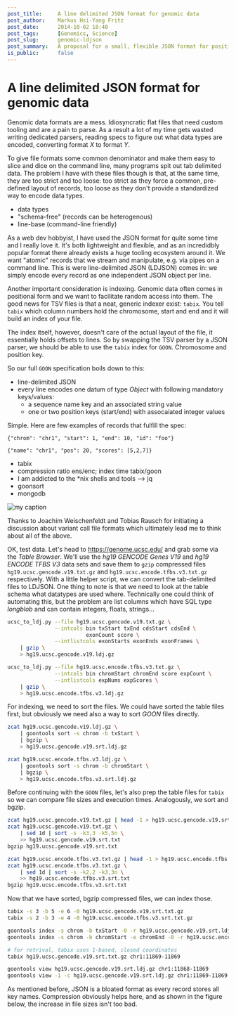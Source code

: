```yaml
---
post_title:     A line delimited JSON format for genomic data
post_author:    Markus Hsi-Yang Fritz
post_date:      2014-10-02 18:40
post_tags:      [Genomics, Science]
post_slug:      genomic-ldjson
post_summary:   A proposal for a small, flexible JSON format for positional genome data and some ideas about a tool ecosystem around it. 
is_public:      false
---
```


A line delimited JSON format for genomic data
=============================================

Genomic data formats are a mess.
Idiosyncratic flat files that need custom tooling and are a pain
to parse.
As a result a lot of my time gets wasted writing
dedicated parsers, reading specs to figure out what data types
are encoded, converting format *X* to format *Y*.

To give file formats some common denominator and make
them easy to slice and dice on the command line, many
programs spit out tab delimited data.
The problem I have with these files though is that, at the same time,
they are too strict and too loose: too strict as they force a
common, pre-defined layout of records, too loose as they
don't provide a standardized way to encode data types.

* data types
* "schema-free" (records can be heterogenous)
* line-base (command-line friendly)

As a web dev hobbyist, I have used the JSON format
for quite some time and I really love it.
It's both lightweight and flexible, and as
an incredidbly popular format there already exists
a huge tooling ecosystem around it.
We want "atomic" records that we stream
and manipulate, e.g. via pipes on a
command line. This is were line-delimited
JSON (LDJSON) comes in: we simply encode
every record as one independent JSON object
per line. 

Another important consideration is indexing. Genomic data
often comes in positional form and we want to
facilitate random access into them.
The good news for TSV files is that a neat, generic
indexer exist: `tabix`. You tell `tabix` which column
numbers hold the chromosome, start and end and
it will build an index of your file.

The index itself, however, doesn't care of the actual
layout of the file, it essentially holds offsets to lines.
So by swapping the TSV parser by a JSON parser, we should
be able to use the `tabix` index for `GOON`.
Chromosome and position key.

So our full `GOON` specification boils down to this:

* line-delimited JSON
* every line encodes one datum of type *Object* with following mandatory keys/values:
    * a sequence name key and an associated string value
    * one or two position keys (start/end) with assocaiated integer values

Simple. Here are few examples of records that fulfill the spec:

~~~
{"chrom": "chr1", "start": 1, "end": 10, "id": "foo"}

{"name": "chr1", "pos": 20, "scores": [5,2,7]}
~~~


* tabix
* compression ratio ens/enc; index time tabix/goon
* I am addicted to the *nix shells and tools --> jq
* goonsort
* mongodb

![my caption](/home/mhyf/code/c/gnx/test/real-world/goon.rel.file.size.png)

Thanks to Joachim Weischenfeldt and Tobias Rausch for initiating
a discussion about variant call file formats which ultimately
lead me to think about all of the above.

OK, test data. Let's head to https://genome.ucsc.edu/ and grab some
via the *Table Browser*. We'll use the *hg19 GENCODE Genes V19*
and *hg19 ENCODE TFBS V3* data sets and save them to `gzip` compressed
files `hg19.ucsc.gencode.v19.txt.gz` and `hg19.ucsc.encode.tfbs.v3.txt.gz`
respectively. With a little helper script, we can convert the
tab-delimited files to LDJSON. One thing to note is that we
need to look at the table schema what datatypes are used where.
Technically one could think of automating this, but the problem
are list columns which have SQL type *longblob* and can
contain integers, floats, strings...

~~~bash
ucsc_to_ldj.py --file hg19.ucsc.gencode.v19.txt.gz \
               --intcols bin txStart txEnd cdsStart cdsEnd \
                         exonCount score \
               --intlistcols exonStarts exonEnds exonFrames \
    | gzip \
    > hg19.ucsc.gencode.v19.ldj.gz

ucsc_to_ldj.py --file hg19.ucsc.encode.tfbs.v3.txt.gz \
               --intcols bin chromStart chromEnd score expCount \
               --intlistcols expNums expScores \
    | gzip \
    > hg19.ucsc.encode.tfbs.v3.ldj.gz
~~~

For indexing, we need to sort the files. We could have sorted the
table files first, but obviously we need also a way to sort *GOON*
files directly. 

~~~bash
zcat hg19.ucsc.gencode.v19.ldj.gz \
    | goontools sort -s chrom -b txStart \
    | bgzip \
    > hg19.ucsc.gencode.v19.srt.ldj.gz

zcat hg19.ucsc.encode.tfbs.v3.ldj.gz \
    | goontools sort -s chrom -b chromStart \
    | bgzip \
    > hg19.ucsc.encode.tfbs.v3.srt.ldj.gz
~~~

Before continuing with the `GOON` files, let's also prep
the table files for `tabix` so we can compare file sizes
and execution times. Analogously, we sort and bgzip.

~~~bash
zcat hg19.ucsc.gencode.v19.txt.gz | head -1 > hg19.ucsc.gencode.v19.srt.txt
zcat hg19.ucsc.gencode.v19.txt.gz \
    | sed 1d | sort -s -k3,3 -k5,5n \
    >> hg19.ucsc.gencode.v19.srt.txt
bgzip hg19.ucsc.gencode.v19.srt.txt

zcat hg19.ucsc.encode.tfbs.v3.txt.gz | head -1 > hg19.ucsc.encode.tfbs.v3.srt.txt
zcat hg19.ucsc.encode.tfbs.v3.txt.gz \
    | sed 1d | sort -s -k2,2 -k3,3n \
    >> hg19.ucsc.encode.tfbs.v3.srt.txt
bgzip hg19.ucsc.encode.tfbs.v3.srt.txt
~~~

Now that we have sorted, bgzip compressed files,
we can index those. 

~~~bash
tabix -s 3 -b 5 -e 6 -0 hg19.ucsc.gencode.v19.srt.txt.gz
tabix -s 2 -b 3 -e 4 -0 hg19.ucsc.encode.tfbs.v3.srt.txt.gz

goontools index -s chrom -b txStart -0 -r hg19.ucsc.gencode.v19.srt.ldj.gz
goontools index -s chrom -b chromStart -e chromEnd -0 -r hg19.ucsc.encode.tfbs.v3.srt.ldj.gz
~~~

~~~bash
# for retrival, tabix uses 1-based, closed coordinates
tabix hg19.ucsc.gencode.v19.srt.txt.gz chr1:11869-11869

goontools view hg19.ucsc.gencode.v19.srt.ldj.gz chr1:11868-11869
goontools view -1 -c hg19.ucsc.gencode.v19.srt.ldj.gz chr1:11869-11869
~~~


As mentioned before, JSON is a bloated format as every record stores all
key names. Compression obviously helps here, and as shown in the figure below,
the increase in file sizes isn't too bad.


